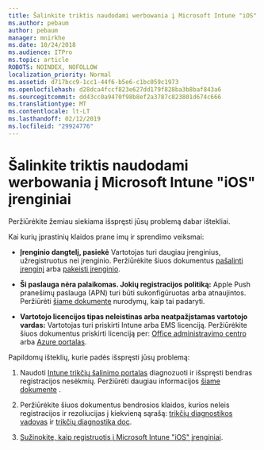 ```yaml
---
title: Šalinkite triktis naudodami werbowania į Microsoft Intune "iOS" įrenginiai
ms.author: pebaum
author: pebaum
manager: mnirkhe
ms.date: 10/24/2018
ms.audience: ITPro
ms.topic: article
ROBOTS: NOINDEX, NOFOLLOW
localization_priority: Normal
ms.assetid: d717bcc9-1cc1-44f6-b5e6-c1bc059c1973
ms.openlocfilehash: d28dca4fccf823e627dd179f828ba3b8baf843a6
ms.sourcegitcommit: dd43cc0a9470f98b8ef2a3787c823801d674c666
ms.translationtype: MT
ms.contentlocale: lt-LT
ms.lasthandoff: 02/12/2019
ms.locfileid: "29924776"
---
```

# <a name="troubleshoot-issues-with-enrolling-ios-devices-in-microsoft-intune"></a>Šalinkite triktis naudodami werbowania į Microsoft Intune "iOS" įrenginiai

Peržiūrėkite žemiau siekiama išspręsti jūsų problemą dabar ištekliai. 
  
Kai kurių įprastinių klaidos prane imų ir sprendimo veiksmai:
  
- **Įrenginio dangtelį, pasiekė** Vartotojas turi daugiau įrenginius, užregistruotus nei įrenginio. Peržiūrėkite šiuos dokumentus [pašalinti įrenginį](https://docs.microsoft.com/intune/devices-wipe) arba [pakeisti įrenginio](https://docs.microsoft.com/intune/enrollment-restrictions-set#set-device-limit-restrictions).
    
- **Ši paslauga nėra palaikomas. Jokių registracijos politiką:** Apple Push pranešimų paslauga (APN) turi būti sukonfigūruotas arba atnaujintos. Peržiūrėti [šiame dokumente](https://docs.microsoft.com/intune/apple-mdm-push-certificate-get) nurodymų, kaip tai padaryti. 
    
- **Vartotojo licencijos tipas neleistinas arba neatpažįstamas vartotojo vardas:** Vartotojas turi priskirti Intune arba EMS licenciją. Peržiūrėkite šiuos dokumentus priskirti licenciją per: [Office administravimo centro](https://docs.microsoft.com/intune/licenses-assign) arba [Azure portalas](https://docs.microsoft.com/azure/active-directory/license-users-groups).
    
Papildomų išteklių, kurie padės išspręsti jūsų problemą:
  
1. Naudoti [Intune trikčių šalinimo portalas](https://devicemanagement.microsoft.com/#blade/Microsoft_Intune_DeviceSettings/TroubleshootBlade) diagnozuoti ir išspręsti bendras registracijos nesėkmių. Peržiūrėti daugiau informacijos [šiame dokumente](https://docs.microsoft.com/intune/help-desk-operators) . 
    
2. Peržiūrėkite šiuos dokumentus bendrosios klaidos, kurios neleis registracijos ir rezoliucijas į kiekvieną sąrašą: [trikčių diagnostikos vadovas](https://support.microsoft.com/help/4039809/troubleshooting-ios-device-enrollment-in-intune) ir [trikčių diagnostika doc](https://docs.microsoft.com/intune-classic/troubleshoot/troubleshoot-device-enrollment-in-intune).
    
3. [Sužinokite, kaip registruotis į Microsoft Intune "iOS" įrenginiai](https://docs.microsoft.com/intune/ios-enroll).
    

